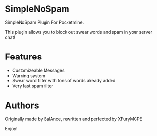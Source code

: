 # SimpleNoSpam
SimpleNoSpam Plugin For Pocketmine. 

This plugin allows you to block out swear words and spam in your server chat!

# Features
 - Customizeable Messages
 - Warning system
 - Swear word filter with tons of words already added
 - Very fast spam filter


# Authors

Originally made by BalAnce, rewritten and perfected by XFuryMCPE


Enjoy!
